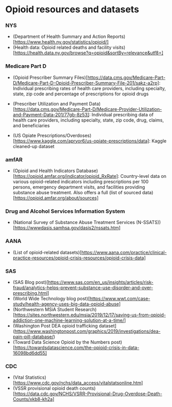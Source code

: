 # Opioid resources and datasets

### NYS
- (Department of Health Summary and Action Reports)[https://www.health.ny.gov/statistics/opioid/]
- (Health data: Opioid related deaths and facility visits)[https://health.data.ny.gov/browse?q=opioid&sortBy=relevance&utf8=]

### Medicare Part D
- (Opioid Prescriber Summary Files)[https://data.cms.gov/Medicare-Part-D/Medicare-Part-D-Opioid-Prescriber-Summary-File-201/sakz-a2rp]: Individual prescribing rates of health care providers, including specialty, state, zip code and percentage of prescriptions for opioid drugs

- (Prescriber Utilization and Payment Data)[https://data.cms.gov/Medicare-Part-D/Medicare-Provider-Utilization-and-Payment-Data-201/77gb-8z53]: Individual prescribing data of health care providers, including specialty, state, zip code, drug, claims, and beneficiaries

- (US Opiate Prescriptions/Overdoses)[https://www.kaggle.com/apryor6/us-opiate-prescriptions/data]: Kaggle cleaned-up dataset

### amfAR
- (Opioid and Health Indicators Database)[https://opioid.amfar.org/indicator/opioid_RxRate]: Country-level data on various opioid-related indicators including prescriptions per 100 persons, emergency department visits, and facilities providing substance abuse treatment. Also offers a full (list of sourced data)[https://opioid.amfar.org/about/sources]

### Drug and Alcohol Services Information System
- (National Survey of Substance Abuse Treatment Services
(N-SSATS))[https://wwwdasis.samhsa.gov/dasis2/nssats.htm]

### AANA
- (List of opioid-related datasets)[https://www.aana.com/practice/clinical-practice-resources/opioid-crisis-resources/opioid-crisis-data]

### SAS
- (SAS Blog post)[https://www.sas.com/en_us/insights/articles/risk-fraud/analytics-helps-prevent-substance-use-disorder-and-over-prescribing.html]
- (World Wide Technology blog post)[https://www.wwt.com/case-study/health-agency-uses-big-data-opioid-abuse]
- (Northwestern MSiA Student Research)[https://sites.northwestern.edu/msia/2019/12/17/saving-us-from-opioid-addiction-one-machine-learning-solution-at-a-time/]
- (Washington Post DEA opioid trafficking dataset](https://www.washingtonpost.com/graphics/2019/investigations/dea-pain-pill-database/)
- (Toward Data Science Opioid by the Numbers post)[https://towardsdatascience.com/the-opioid-crisis-in-data-16098bd6dd55]

### CDC

- (Vital Statistics)[https://www.cdc.gov/nchs/data_access/vitalstatsonline.htm]
- (VSSR provisional opioid death counts)[https://data.cdc.gov/NCHS/VSRR-Provisional-Drug-Overdose-Death-Counts/xkb8-kh2a]

